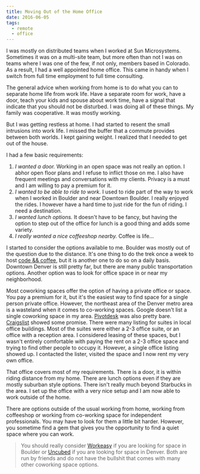 ```yaml
---
title: Moving Out of the Home Office
date: 2016-06-05
tags:
  - remote
  - office
---
```


I was mostly on distributed teams when I worked at Sun Microsystems. Sometimes it was on a multi-site team, but more often than not I was on teams where I was one of the few, if not only, members based in Colorado. As a result, I had a well appointed home office. This came in handy when I switch from full time employment to full time consulting.

The general advice when working from home is to do what you can to separate home life from work life. Have a separate room for work, have a door, teach your kids and spouse about work time, have a signal that indicate that you should not be disturbed. I was doing all of these things. My family was cooperative. It was mostly working.

But I was getting restless at home. I had started to resent the small intrusions into work life. I missed the buffer that a commute provides between both worlds. I kept gaining weight. I realized that I needed to get out of the house.

I had a few basic requirements:

1. *I wanted a door.* Working in an open space was not really an option. I abhor open floor plans and I refuse to inflict those on me. I also have frequent meetings and conversations with my clients. Privacy is a must and I am willing to pay a premium for it.
2. *I wanted to be able to ride to work.* I used to ride part of the way to work when I worked in Boulder and near Downtown Boulder. I really enjoyed the rides. I however have a hard time to just ride for the fun of riding. I need a destination.
3. *I wanted lunch options.* It doesn't have to be fancy, but having the option to step out of the office for lunch is a good thing and adds some variety.
4. *I really wanted a nice coffeeshop nearby.* Coffee is life...

I started to consider the options available to me. Boulder was mostly out of the question due to the distance. It's one thing to do the trek once a week to host [code && coffee](http://boulder.coden.coffee), but it is another one to do so on a daily basis. Downtown Denver is still pretty far, but there are many public transportation options. Another option was to look for office space in or near my neighborhood.

Most coworking spaces offer the option of having a private office or space. You pay a premium for it, but it's the easiest way to find space for a single person private office. However, the northeast area of the Denver metro area is a wasteland when it comes to co-working spaces. Google doesn't list a single coworking space in my area. [Pivotdesk](https://www.pivotdesk.com) was also pretty bare. [Craigslist](https://denver.craigslist.org/search/off) showed some promise. There were many listing for suites in local office buildings. Most of the suites were either a 2-3 office suite, or an office with a reception area. I considered leasing of these spaces, but I wasn't entirely comfortable with paying the rent on a 2-3 office space and trying to find other people to occupy it. However, a single office listing showed up. I contacted the lister, visited the space and I now rent my very own office.

That office covers most of my requirements. There is a door, it is within riding distance from my home. There are lunch options even if they are mostly suburban style options. There isn't really much beyond Starbucks in the area. I set up the office with a very nice setup and I am now able to work outside of the home.

There are options outside of the usual working from home, working from coffeeshop or working from co-working space for independent professionals. You may have to look for them a little bit harder. However, you sometime find a gem that gives you the opportunity to find a quiet space where you can work.

> You should really consider [Workeasy](http://dojo4.com/blog/workeasy-opening-in-our-neighborhood-soon) if you are looking for space in Boulder or [Uncubed](http://www.uncubedspace.com/) if you are looking for space in Denver. Both are run by friends and do not have the bullshit that comes with many other coworking space options.
